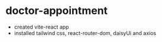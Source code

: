 # doctor-appointment

- created vite-react app
- installed tailwind css, react-router-dom, daisyUi and axios 
